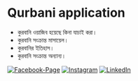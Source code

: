 # Qurbani application

- কুরবানি ওয়াজিব হয়েছে কিনা যাচাই করা।
- কুরবানি সংক্রান্ত মাসায়েল।
- কুরবানির ইতিহাস।
- কুরবানি সংক্রান্ত অন্যান্য।

[![Facebook-Page][facebook-shield]][facebook-url]
[![Instagram][instagram-shield]][instagram-url]
[![LinkedIn][linkedin-shield]][linkedin-url]

<!-- MARKDOWN LINKS & IMAGES -->
<!--  -->

[facebook-shield]: https://img.shields.io/badge/-Facebook-black.svg?style=flat-square&logo=facebook&color=555&logoColor=white
[facebook-url]: https://facebook.com/raihan.mahmudi.50
[instagram-shield]: https://img.shields.io/badge/-Instagram-black.svg?style=flat-square&logo=instagram&color=555&logoColor=white
[instagram-url]: https://www.instagram.com/raihan_info/
[linkedin-shield]: https://img.shields.io/badge/-LinkedIn-black.svg?style=flat-square&logo=linkedin&colorB=555
[linkedin-url]: https://www.linkedin.com/in/raihaninfo/
